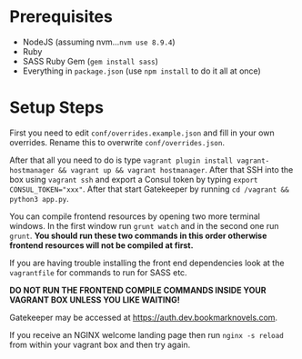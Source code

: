 <!-- TITLE: Gatekeeper Developer Setup Guide -->

# Prerequisites
- NodeJS (assuming nvm...`nvm use 8.9.4`)
- Ruby
- SASS Ruby Gem (`gem install sass`)
- Everything in `package.json` (use `npm install` to do it all at once)
# Setup Steps

First you need to edit `conf/overrides.example.json` and fill in your own overrides. Rename this to overwrite `conf/overrides.json`.

After that all you need to do is type `vagrant plugin install vagrant-hostmanager && vagrant up && vagrant hostmanager`. After that SSH into the box using `vagrant ssh` and export a Consul token by typing `export CONSUL_TOKEN="xxx"`. After that start Gatekeeper by running `cd /vagrant && python3 app.py`. 

You can compile frontend resources by opening two more terminal windows. In the first window run `grunt watch` and in the second one run `grunt`. **You should run these two commands in this order otherwise frontend resources will not be compiled at first.**

If you are having trouble installing the front end dependencies look at the `vagrantfile` for commands to run for SASS etc.

**DO NOT RUN THE FRONTEND COMPILE COMMANDS INSIDE YOUR VAGRANT BOX UNLESS YOU LIKE WAITING!**

Gatekeeper may be accessed at https://auth.dev.bookmarknovels.com.

If you receive an NGINX welcome landing page then run `nginx -s reload` from within your vagrant box and then try again.